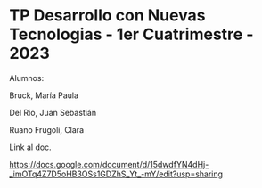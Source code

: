 # TP Desarrollo con Nuevas Tecnologias - 1er Cuatrimestre - 2023

Alumnos: 

Bruck, María Paula

Del Rio, Juan Sebastián

Ruano Frugoli, Clara


Link al doc.

https://docs.google.com/document/d/15dwdfYN4dHj-_imOTq4Z7D5oHB3OSs1GDZhS_Yt_-mY/edit?usp=sharing
